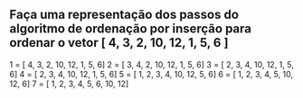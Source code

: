 ## Faça uma representação dos passos do algoritmo de ordenação por inserção para ordenar o vetor [ 4, 3, 2, 10, 12, 1, 5, 6 ]

1 = [ 4, 3, 2, 10, 12, 1, 5, 6]
2 = [ 3, 4, 2, 10, 12, 1, 5, 6]
3 = [ 2, 3, 4, 10, 12, 1, 5, 6] 
4 = [ 2, 3, 4, 10, 12, 1, 5, 6] 
5 = [ 1, 2, 3, 4, 10, 12, 5, 6]
6 = [ 1, 2, 3, 4, 5, 10, 12, 6]
7 = [ 1, 2, 3, 4, 5, 6, 10, 12]